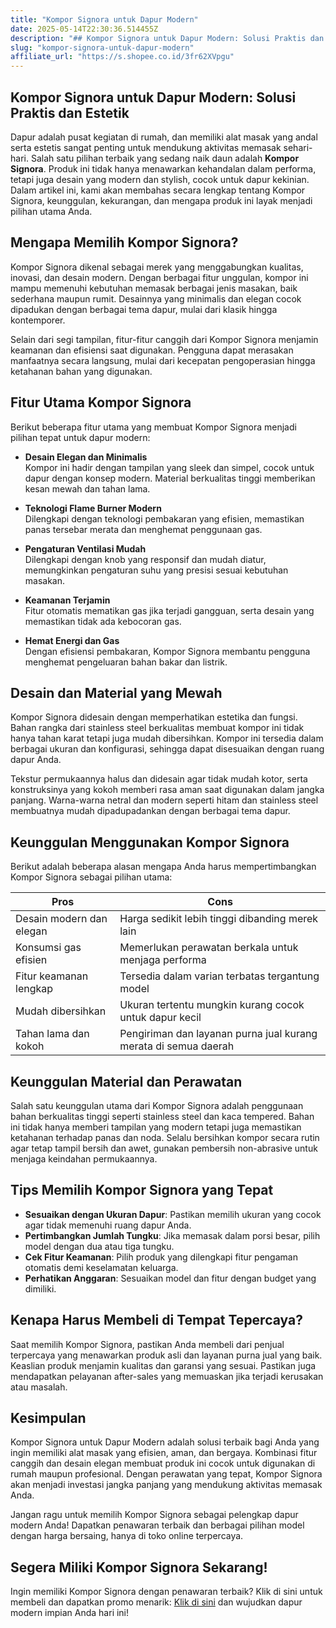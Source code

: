 ```yaml
---
title: "Kompor Signora untuk Dapur Modern"
date: 2025-05-14T22:30:36.514455Z
description: "## Kompor Signora untuk Dapur Modern: Solusi Praktis dan Estetik..."
slug: "kompor-signora-untuk-dapur-modern"
affiliate_url: "https://s.shopee.co.id/3fr62XVpgu"
---
```

## Kompor Signora untuk Dapur Modern: Solusi Praktis dan Estetik

Dapur adalah pusat kegiatan di rumah, dan memiliki alat masak yang andal serta estetis sangat penting untuk mendukung aktivitas memasak sehari-hari. Salah satu pilihan terbaik yang sedang naik daun adalah **Kompor Signora**. Produk ini tidak hanya menawarkan kehandalan dalam performa, tetapi juga desain yang modern dan stylish, cocok untuk dapur kekinian. Dalam artikel ini, kami akan membahas secara lengkap tentang Kompor Signora, keunggulan, kekurangan, dan mengapa produk ini layak menjadi pilihan utama Anda.

## Mengapa Memilih Kompor Signora?

Kompor Signora dikenal sebagai merek yang menggabungkan kualitas, inovasi, dan desain modern. Dengan berbagai fitur unggulan, kompor ini mampu memenuhi kebutuhan memasak berbagai jenis masakan, baik sederhana maupun rumit. Desainnya yang minimalis dan elegan cocok dipadukan dengan berbagai tema dapur, mulai dari klasik hingga kontemporer.

Selain dari segi tampilan, fitur-fitur canggih dari Kompor Signora menjamin keamanan dan efisiensi saat digunakan. Pengguna dapat merasakan manfaatnya secara langsung, mulai dari kecepatan pengoperasian hingga ketahanan bahan yang digunakan.

## Fitur Utama Kompor Signora

Berikut beberapa fitur utama yang membuat Kompor Signora menjadi pilihan tepat untuk dapur modern:

- **Desain Elegan dan Minimalis**  
Kompor ini hadir dengan tampilan yang sleek dan simpel, cocok untuk dapur dengan konsep modern. Material berkualitas tinggi memberikan kesan mewah dan tahan lama.

- **Teknologi Flame Burner Modern**  
Dilengkapi dengan teknologi pembakaran yang efisien, memastikan panas tersebar merata dan menghemat penggunaan gas.

- **Pengaturan Ventilasi Mudah**  
Dilengkapi dengan knob yang responsif dan mudah diatur, memungkinkan pengaturan suhu yang presisi sesuai kebutuhan masakan.

- **Keamanan Terjamin**  
Fitur otomatis mematikan gas jika terjadi gangguan, serta desain yang memastikan tidak ada kebocoran gas.

- **Hemat Energi dan Gas**  
Dengan efisiensi pembakaran, Kompor Signora membantu pengguna menghemat pengeluaran bahan bakar dan listrik.

## Desain dan Material yang Mewah

Kompor Signora didesain dengan memperhatikan estetika dan fungsi. Bahan rangka dari stainless steel berkualitas membuat kompor ini tidak hanya tahan karat tetapi juga mudah dibersihkan. Kompor ini tersedia dalam berbagai ukuran dan konfigurasi, sehingga dapat disesuaikan dengan ruang dapur Anda.

Tekstur permukaannya halus dan didesain agar tidak mudah kotor, serta konstruksinya yang kokoh memberi rasa aman saat digunakan dalam jangka panjang. Warna-warna netral dan modern seperti hitam dan stainless steel membuatnya mudah dipadupadankan dengan berbagai tema dapur.

## Keunggulan Menggunakan Kompor Signora

Berikut adalah beberapa alasan mengapa Anda harus mempertimbangkan Kompor Signora sebagai pilihan utama:

| Pros                          | Cons                                |
|------------------------------|-------------------------------------|
| Desain modern dan elegan    | Harga sedikit lebih tinggi dibanding merek lain |
| Konsumsi gas efisien        | Memerlukan perawatan berkala untuk menjaga performa |
| Fitur keamanan lengkap     | Tersedia dalam varian terbatas tergantung model |
| Mudah dibersihkan          | Ukuran tertentu mungkin kurang cocok untuk dapur kecil |
| Tahan lama dan kokoh       | Pengiriman dan layanan purna jual kurang merata di semua daerah |

## Keunggulan Material dan Perawatan

Salah satu keunggulan utama dari Kompor Signora adalah penggunaan bahan berkualitas tinggi seperti stainless steel dan kaca tempered. Bahan ini tidak hanya memberi tampilan yang modern tetapi juga memastikan ketahanan terhadap panas dan noda. Selalu bersihkan kompor secara rutin agar tetap tampil bersih dan awet, gunakan pembersih non-abrasive untuk menjaga keindahan permukaannya.

## Tips Memilih Kompor Signora yang Tepat

- **Sesuaikan dengan Ukuran Dapur**: Pastikan memilih ukuran yang cocok agar tidak memenuhi ruang dapur Anda.
- **Pertimbangkan Jumlah Tungku**: Jika memasak dalam porsi besar, pilih model dengan dua atau tiga tungku.
- **Cek Fitur Keamanan**: Pilih produk yang dilengkapi fitur pengaman otomatis demi keselamatan keluarga.
- **Perhatikan Anggaran**: Sesuaikan model dan fitur dengan budget yang dimiliki.

## Kenapa Harus Membeli di Tempat Tepercaya?

Saat memilih Kompor Signora, pastikan Anda membeli dari penjual terpercaya yang menawarkan produk asli dan layanan purna jual yang baik. Keaslian produk menjamin kualitas dan garansi yang sesuai. Pastikan juga mendapatkan pelayanan after-sales yang memuaskan jika terjadi kerusakan atau masalah.

## Kesimpulan

Kompor Signora untuk Dapur Modern adalah solusi terbaik bagi Anda yang ingin memiliki alat masak yang efisien, aman, dan bergaya. Kombinasi fitur canggih dan desain elegan membuat produk ini cocok untuk digunakan di rumah maupun profesional. Dengan perawatan yang tepat, Kompor Signora akan menjadi investasi jangka panjang yang mendukung aktivitas memasak Anda.

Jangan ragu untuk memilih Kompor Signora sebagai pelengkap dapur modern Anda! Dapatkan penawaran terbaik dan berbagai pilihan model dengan harga bersaing, hanya di toko online terpercaya.

## Segera Miliki Kompor Signora Sekarang!

Ingin memiliki Kompor Signora dengan penawaran terbaik? Klik di sini untuk membeli dan dapatkan promo menarik: [Klik di sini](https://s.shopee.co.id/3fr62XVpgu) dan wujudkan dapur modern impian Anda hari ini!